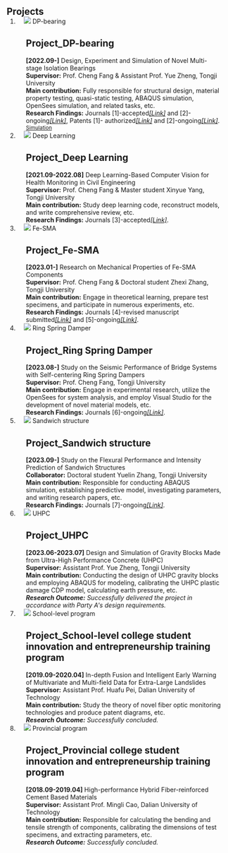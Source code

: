 <h2 id="publications" style="margin: 2px 0px -15px;">Projects</h2>

<div class="publications">
<ol class="bibliography">

<!-- 
<li>
<div class="pub-row">

  <div class="col-sm-3 abbr" style="position: relative;padding-right: 15px;padding-left: 15px;">
    <img src="assets/img/principalmanifold.png" class="teaser img-fluid z-depth-1">
    <abbr class="badge">arXiv</abbr>
  </div>

  <div class="col-sm-9" style="position: relative;padding-right: 15px;padding-left: 20px;">
    <div class="title"><a href="https://arxiv.org/abs/2306.06534">Principal and Self-Consistent Positive Semi-Defnite Manifolds</a></div>
    <div class="author"><strong>Hanchao Zhang, Thaddeus Tarpey</strong></div>
    <div class="periodical"><em>arXiv <strong>(arXiv)</strong>, Aug. 2023.</em></div>
    <div class="links">
    <a href="assets/files/single.html" class="btn btn-sm z-depth-0" role="button" target="_blank" style="font-size:12px;">Website</a>
      <a href="https://arxiv.org/pdf/2306.06534.pdf" class="btn btn-sm z-depth-0" role="button" target="_blank" style="font-size:12px;">PDF</a>
      <a href="https://github.com/Hanchao-Zhang/Self-Consistency-Clustering" class="btn btn-sm z-depth-0" role="button" target="_blank" style="font-size:12px;">GitHub</a>
      <a href="https://pypi.org/project/KTensors/" class="btn btn-sm z-depth-0" role="button" target="_blank" style="font-size:12px;">Package</a>
      <a href="assets/files/KTensors.bib" class="btn btn-sm z-depth-0" role="button" target="_blank" style="font-size:12px;">BibTeX</a>
      <strong><i style="color:#7b5aa6">arXiv.org</i></strong>
    </div>
  </div>
</div>
</li> -->

<!-- 
paper副本
-->
<!-- <li>
<div class="pub-row">

  <div class="col-sm-3 abbr" style="position: relative;padding-right: 15px;padding-left: 15px;">
    <img src="assets/img/UHPC_cover.jpg" class="teaser img-fluid z-depth-1">
    <abbr class="badge">UHPC</abbr>
  </div>

  <div class="col-sm-9" style="position: relative;padding-right: 15px;padding-left: 20px;">
    <div class="title"><a href="https://arxiv.org/abs/2306.06534">K-Tensors: Clustering Positive Semi-Definite Matrices</a></div>
    <div class="author"><strong>Hanchao Zhang, Thaddeus Tarpey</strong></div>
    <div class="periodical"><em>arXiv <strong>(arXiv)</strong>, Jun. 2023.</em></div>
    <div class="links">
    <a href="https://arxiv.org/abs/2306.06534" class="btn btn-sm z-depth-0" role="button" target="_blank" style="font-size:12px;">Website</a>
      <a href="https://arxiv.org/pdf/2306.06534.pdf" class="btn btn-sm z-depth-0" role="button" target="_blank" style="font-size:12px;">PDF</a>
      <a href="https://github.com/Hanchao-Zhang/KTensors" class="btn btn-sm z-depth-0" role="button" target="_blank" style="font-size:12px;">GitHub</a>
      <a href="https://pypi.org/project/KTensors/" class="btn btn-sm z-depth-0" role="button" target="_blank" style="font-size:12px;">Package</a>
      <a href="assets/files/KTensors.bib" class="btn btn-sm z-depth-0" role="button" target="_blank" style="font-size:12px;">BibTeX</a>
      <strong><i style="color:#7b5aa6">arXiv.org</i></strong>
    </div>
  </div>
</div>
</li> -->



<!-- 
项目副本
-->
<!-- <li>
<div class="pub-row">

  <div class="col-sm-3 abbr" style="position: relative;padding-right: 15px;padding-left: 15px;">
    <img src="assets/img/OCS.png" class="teaser img-fluid z-depth-1">
    <abbr class="badge">AHI</abbr>
  </div>

  <div class="col-sm-9" style="position: relative;padding-right: 15px;padding-left: 20px;">
    <div class="title"><a href="https://americanhealth.jhu.edu/open-case-studies" target="_blank">Open Case Studies</a></div>
    <div class="author">Stephanie Hicks, Leah Jager, Margaret Taub, Carrie Wright, John Muschelli, Lyla Atta, Michael Breshock, Qier Meng, Alexandra Stephens, <strong>Hanchao Zhang</strong>, and etc. </div>
    <div class="periodical"><em>the Johns Hopkins University, and Bloomberg American Health Initiative.</em></div>
    <div class="links">
      <a href="https://americanhealth.jhu.edu/open-case-studies" class="btn btn-sm z-depth-0" role="button" target="_blank" style="font-size:12px;">Website</a>
      <a href="https://www.opencasestudies.org" class="btn btn-sm z-depth-0" role="button" target="_blank" style="font-size:12px;">Project Page</a>
      <a href="https://github.com/orgs/opencasestudies/teams/jhu-research-assistants" class="btn btn-sm z-depth-0" role="button" target="_blank" style="font-size:12px;">GitHub</a>
      <a href="https://www.opencasestudies.org" class="btn btn-sm z-depth-0" role="button" target="_blank" style="font-size:12px;">Contact</a>
    </div>
  </div>
</div>
</li> -->
  


<!-- 11111111111111111111111111111111111111111111111111111111111111111111111111111111111111111111111111111111111111111111111111111-->

<!-- 
项目DP-bearing
-->
<li>
<div class="pub-row">

  <div class="col-sm-3 abbr" style="position: relative;padding-right: 15px;padding-left: 15px;">
    <img src="assets/projects/DP-bearing/DP-bearing_cover.jpg" class="teaser img-fluid z-depth-1">
    <abbr class="badge">DP-bearing</abbr>
  </div>

  <div class="col-sm-9" style="position: relative;padding-right: 15px;padding-left: 20px;">
    <div class="title"><h2 id="Project_DP-bearing">Project_DP-bearing</h2><a><strong>[2022.09-]</strong> Design, Experiment and Simulation of Novel Multi-stage Isolation Bearings</a></div>
    <!-- <div class="title"><strong><i style="color:#7b5aa6">Design and Simulation of Gravity Blocks Made from Ultra-High Performance Concrete (UHPC)</i></strong></div> -->
    <div class="author"><strong>Supervisor:</strong> Prof. Cheng Fang & Assistant Prof. Yue Zheng, Tongji University </div>
    <div class="contribution"><strong>Main contribution:</strong> Fully responsible for structural design, material property testing, quasi-static testing, ABAQUS simulation, OpenSees simulation, and related tasks, etc. </div>
    <div class="periodical"><strong>Research Findings:</strong> Journals [1]-accepted<em><a href="https://shengxinyu.netlify.app/#Publication_Journal_[1]">[Link]</a></em> and [2]-ongoing<em><a href="https://shengxinyu.netlify.app/#Publication_Journal_[2]">[Link]</a></em>, Patents [1]- authorized<em><a href="https://shengxinyu.netlify.app/#Publication_Patent_[1]">[Link]</a></em> and [2]-ongoing<em><a href="https://shengxinyu.netlify.app/#Publication_Patent_[2]">[Link]</a></em>.</div>
    <div class="links">
    <a href="assets/projects/UHPC/Simulation of Gravity Blocks.pdf" class="btn btn-sm z-depth-0" role="button" target="_blank" style="font-size:12px;">Simulation</a>
      <!-- <a href="https://arxiv.org/pdf/2306.06534.pdf" class="btn btn-sm z-depth-0" role="button" target="_blank" style="font-size:12px;">PDF</a>
      <a href="https://github.com/Hanchao-Zhang/KTensors" class="btn btn-sm z-depth-0" role="button" target="_blank" style="font-size:12px;">GitHub</a>
      <a href="https://pypi.org/project/KTensors/" class="btn btn-sm z-depth-0" role="button" target="_blank" style="font-size:12px;">Package</a>
      <a href="assets/files/KTensors.bib" class="btn btn-sm z-depth-0" role="button" target="_blank" style="font-size:12px;">BibTeX</a>
      <strong><i style="color:#7b5aa6">arXiv.org</i></strong> -->
    </div>
  </div>
</div>
</li>


<!-- 
项目Deep Learning
-->
<li>
<div class="pub-row">

  <div class="col-sm-3 abbr" style="position: relative;padding-right: 15px;padding-left: 15px;">
    <img src="assets/projects/Deep Learning/Deep Learning_cover.jpg" class="teaser img-fluid z-depth-1">
    <abbr class="badge">Deep Learning</abbr>
  </div>

  <div class="col-sm-9" style="position: relative;padding-right: 15px;padding-left: 20px;">
    <div class="title"><h2 id="Project_Deep Learning">Project_Deep Learning</h2><a><strong>[2021.09-2022.08]</strong> Deep Learning-Based Computer Vision for Health Monitoring in Civil Engineering</a></div>
    <!-- <div class="title"><strong><i style="color:#7b5aa6">Design and Simulation of Gravity Blocks Made from Ultra-High Performance Concrete (UHPC)</i></strong></div> -->
    <div class="author"><strong>Supervisor:</strong> Prof. Cheng Fang & Master student Xinyue Yang, Tongji University </div>
    <div class="contribution"><strong>Main contribution:</strong> Study deep learning code, reconstruct models, and write comprehensive review, etc. </div>
    <div class="periodical"><strong>Research Findings:</strong> Journals [3]-accepted<em><a href="https://shengxinyu.netlify.app/#Publication_Journal_[3]">[Link]</a></em>.</div>
    <!-- <div class="links"> -->
    <!-- <a href="assets/projects/UHPC/Simulation of Gravity Blocks.pdf" class="btn btn-sm z-depth-0" role="button" target="_blank" style="font-size:12px;">Simulation</a> -->
      <!-- <a href="https://arxiv.org/pdf/2306.06534.pdf" class="btn btn-sm z-depth-0" role="button" target="_blank" style="font-size:12px;">PDF</a>
      <a href="https://github.com/Hanchao-Zhang/KTensors" class="btn btn-sm z-depth-0" role="button" target="_blank" style="font-size:12px;">GitHub</a>
      <a href="https://pypi.org/project/KTensors/" class="btn btn-sm z-depth-0" role="button" target="_blank" style="font-size:12px;">Package</a>
      <a href="assets/files/KTensors.bib" class="btn btn-sm z-depth-0" role="button" target="_blank" style="font-size:12px;">BibTeX</a>
      <strong><i style="color:#7b5aa6">arXiv.org</i></strong> -->
    <!-- </div> -->
  </div>
</div>
</li>


<!-- 
项目Fe-SMA
-->
<li>
<div class="pub-row">

  <div class="col-sm-3 abbr" style="position: relative;padding-right: 15px;padding-left: 15px;">
    <img src="assets/projects/Fe-SMA/Fe-SMA_cover.jpg" class="teaser img-fluid z-depth-1">
    <abbr class="badge">Fe-SMA</abbr>
  </div>

  <div class="col-sm-9" style="position: relative;padding-right: 15px;padding-left: 20px;">
    <div class="title"><h2 id="Project_Fe-SMA">Project_Fe-SMA</h2><a><strong>[2023.01-]</strong> Research on Mechanical Properties of Fe-SMA Components</a></div>
    <!-- <div class="title"><strong><i style="color:#7b5aa6">Design and Simulation of Gravity Blocks Made from Ultra-High Performance Concrete (UHPC)</i></strong></div> -->
    <div class="author"><strong>Supervisor:</strong> Prof. Cheng Fang & Doctoral student Zhexi Zhang, Tongji University </div>
    <div class="contribution"><strong>Main contribution:</strong> Engage in theoretical learning, prepare test specimens, and participate in numerous experiments, etc. </div>
    <div class="periodical"><strong>Research Findings:</strong> Journals [4]-revised manuscript submitted<em><a href="https://shengxinyu.netlify.app/#Publication_Journal_[4]">[Link]</a></em> and [5]-ongoing<em><a href="https://shengxinyu.netlify.app/#Publication_Journal_[5]">[Link]</a></em>.</div>
    <!-- <div class="links"> -->
    <!-- <a href="assets/projects/UHPC/Simulation of Gravity Blocks.pdf" class="btn btn-sm z-depth-0" role="button" target="_blank" style="font-size:12px;">Simulation</a> -->
      <!-- <a href="https://arxiv.org/pdf/2306.06534.pdf" class="btn btn-sm z-depth-0" role="button" target="_blank" style="font-size:12px;">PDF</a>
      <a href="https://github.com/Hanchao-Zhang/KTensors" class="btn btn-sm z-depth-0" role="button" target="_blank" style="font-size:12px;">GitHub</a>
      <a href="https://pypi.org/project/KTensors/" class="btn btn-sm z-depth-0" role="button" target="_blank" style="font-size:12px;">Package</a>
      <a href="assets/files/KTensors.bib" class="btn btn-sm z-depth-0" role="button" target="_blank" style="font-size:12px;">BibTeX</a>
      <strong><i style="color:#7b5aa6">arXiv.org</i></strong> -->
    <!-- </div> -->
  </div>
</div>
</li>

<!-- 
项目Ring Spring Damper
-->
<li>
<div class="pub-row">

  <div class="col-sm-3 abbr" style="position: relative;padding-right: 15px;padding-left: 15px;">
    <img src="assets/projects/Ring Spring Damper/Ring Spring Damper_cover.jpg" class="teaser img-fluid z-depth-1">
    <abbr class="badge">Ring Spring Damper</abbr>
  </div>

  <div class="col-sm-9" style="position: relative;padding-right: 15px;padding-left: 20px;">
    <div class="title"><h2 id="Project_Ring Spring Damper">Project_Ring Spring Damper</h2><a><strong>[2023.08-]</strong> Study on the Seismic Performance of Bridge Systems with Self-centering Ring Spring Dampers</a></div>
    <!-- <div class="title"><strong><i style="color:#7b5aa6">Design and Simulation of Gravity Blocks Made from Ultra-High Performance Concrete (UHPC)</i></strong></div> -->
    <div class="author"><strong>Supervisor:</strong> Prof. Cheng Fang, Tongji University </div>
    <div class="contribution"><strong>Main contribution:</strong> Engage in experimental research, utilize the OpenSees for system analysis, and employ Visual Studio for the development of novel material models, etc. </div>
    <div class="periodical"><strong>Research Findings:</strong> Journals [6]-ongoing<em><a href="https://shengxinyu.netlify.app/#Publication_Journal_[6]">[Link]</a></em>.</div>
    <!-- <div class="links"> -->
    <!-- <a href="assets/projects/UHPC/Simulation of Gravity Blocks.pdf" class="btn btn-sm z-depth-0" role="button" target="_blank" style="font-size:12px;">Simulation</a> -->
      <!-- <a href="https://arxiv.org/pdf/2306.06534.pdf" class="btn btn-sm z-depth-0" role="button" target="_blank" style="font-size:12px;">PDF</a>
      <a href="https://github.com/Hanchao-Zhang/KTensors" class="btn btn-sm z-depth-0" role="button" target="_blank" style="font-size:12px;">GitHub</a>
      <a href="https://pypi.org/project/KTensors/" class="btn btn-sm z-depth-0" role="button" target="_blank" style="font-size:12px;">Package</a>
      <a href="assets/files/KTensors.bib" class="btn btn-sm z-depth-0" role="button" target="_blank" style="font-size:12px;">BibTeX</a>
      <strong><i style="color:#7b5aa6">arXiv.org</i></strong> -->
    <!-- </div> -->
  </div>
</div>
</li>

<!-- 
项目Sandwich structure
-->
<li>
<div class="pub-row">

  <div class="col-sm-3 abbr" style="position: relative;padding-right: 15px;padding-left: 15px;">
    <img src="assets/projects/Sandwich structure/Sandwich structure_cover.jpg" class="teaser img-fluid z-depth-1">
    <abbr class="badge">Sandwich structure</abbr>
  </div>

  <div class="col-sm-9" style="position: relative;padding-right: 15px;padding-left: 20px;">
    <div class="title"><h2 id="Project_Sandwich structure">Project_Sandwich structure</h2><a><strong>[2023.09-]</strong> Study on the Flexural Performance and Intensity Prediction of Sandwich Structures</a></div>
    <!-- <div class="title"><strong><i style="color:#7b5aa6">Design and Simulation of Gravity Blocks Made from Ultra-High Performance Concrete (UHPC)</i></strong></div> -->
    <div class="author"><strong>Collaborator:</strong> Doctoral student Yuelin Zhang, Tongji University </div>
    <div class="contribution"><strong>Main contribution:</strong> Responsible for conducting ABAQUS simulation, establishing predictive model, investigating parameters, and writing research papers, etc. </div>
    <div class="periodical"><strong>Research Findings:</strong> Journals [7]-ongoing<em><a href="https://shengxinyu.netlify.app/#Publication_Journal_[7]">[Link]</a></em>.</div>
    <!-- <div class="links">
    <a href="assets/projects/UHPC/Simulation of Gravity Blocks.pdf" class="btn btn-sm z-depth-0" role="button" target="_blank" style="font-size:12px;">Simulation</a> -->
      <!-- <a href="https://arxiv.org/pdf/2306.06534.pdf" class="btn btn-sm z-depth-0" role="button" target="_blank" style="font-size:12px;">PDF</a>
      <a href="https://github.com/Hanchao-Zhang/KTensors" class="btn btn-sm z-depth-0" role="button" target="_blank" style="font-size:12px;">GitHub</a>
      <a href="https://pypi.org/project/KTensors/" class="btn btn-sm z-depth-0" role="button" target="_blank" style="font-size:12px;">Package</a>
      <a href="assets/files/KTensors.bib" class="btn btn-sm z-depth-0" role="button" target="_blank" style="font-size:12px;">BibTeX</a>
      <strong><i style="color:#7b5aa6">arXiv.org</i></strong> -->
    <!-- </div> -->
  </div>
</div>
</li>





<!-- 
项目UHPC
-->
<li>
<div class="pub-row">

  <div class="col-sm-3 abbr" style="position: relative;padding-right: 15px;padding-left: 15px;">
    <img src="assets/img/UHPC_cover.jpg" class="teaser img-fluid z-depth-1">
    <abbr class="badge">UHPC</abbr>
  </div>

  <div class="col-sm-9" style="position: relative;padding-right: 15px;padding-left: 20px;">
    <div class="title"><h2 id="Project_UHPC">Project_UHPC</h2><a><strong>[2023.06-2023.07]</strong> Design and Simulation of Gravity Blocks Made from Ultra-High Performance Concrete (UHPC)</a></div>
    <!-- <div class="title"><strong><i style="color:#7b5aa6">Design and Simulation of Gravity Blocks Made from Ultra-High Performance Concrete (UHPC)</i></strong></div> -->
    <div class="author"><strong>Supervisor:</strong> Assistant Prof. Yue Zheng, Tongji University </div>
    <div class="contribution"><strong>Main contribution:</strong> Conducting the design of UHPC gravity blocks and employing ABAQUS for modeling, calibrating the UHPC plastic damage CDP model, calculating earth pressure, etc. </div>
    <div class="periodical"><em><strong>Research Outcome:</strong> Successfully delivered the project in accordance with Party A's design requirements.</em></div>
    <!-- <div class="links">
    <a href="assets/projects/UHPC/Simulation of Gravity Blocks.pdf" class="btn btn-sm z-depth-0" role="button" target="_blank" style="font-size:12px;">Simulation</a> -->
      <!-- <a href="https://arxiv.org/pdf/2306.06534.pdf" class="btn btn-sm z-depth-0" role="button" target="_blank" style="font-size:12px;">PDF</a>
      <a href="https://github.com/Hanchao-Zhang/KTensors" class="btn btn-sm z-depth-0" role="button" target="_blank" style="font-size:12px;">GitHub</a>
      <a href="https://pypi.org/project/KTensors/" class="btn btn-sm z-depth-0" role="button" target="_blank" style="font-size:12px;">Package</a>
      <a href="assets/files/KTensors.bib" class="btn btn-sm z-depth-0" role="button" target="_blank" style="font-size:12px;">BibTeX</a>
      <strong><i style="color:#7b5aa6">arXiv.org</i></strong> -->
    <!-- </div> -->
  </div>
</div>
</li>


<!-- 
项目In-depth Fusion and Intelligent Early Warning of Multivariate and Multi-field Data for Extra-Large Landslides
-->
<li>
<div class="pub-row">

  <div class="col-sm-3 abbr" style="position: relative;padding-right: 15px;padding-left: 15px;">
    <img src="assets/projects/School-level program/School-level program_cover.jpg" class="teaser img-fluid z-depth-1">
    <abbr class="badge">School-level program</abbr>
  </div>

  <div class="col-sm-9" style="position: relative;padding-right: 15px;padding-left: 20px;">
    <div class="title"><h2 id="Project_School-level college student innovation and entrepreneurship training program">Project_School-level college student innovation and entrepreneurship training program</h2><a><strong>[2019.09-2020.04]</strong> In-depth Fusion and Intelligent Early Warning of Multivariate and Multi-field Data for Extra-Large Landslides</a></div>
    <!-- <div class="title"><strong><i style="color:#7b5aa6">Design and Simulation of Gravity Blocks Made from Ultra-High Performance Concrete (UHPC)</i></strong></div> -->
    <div class="author"><strong>Supervisor:</strong> Assistant Prof. Huafu Pei, Dalian University of Technology </div>
    <div class="contribution"><strong>Main contribution:</strong> Study the theory of novel fiber optic monitoring technologies and produce patent diagrams, etc. </div>
    <div class="periodical"><em><strong>Research Outcome:</strong> Successfully concluded. </em></div>
    <!-- <div class="links">
    <a href="assets/projects/UHPC/Simulation of Gravity Blocks.pdf" class="btn btn-sm z-depth-0" role="button" target="_blank" style="font-size:12px;">Simulation</a> -->
      <!-- <a href="https://arxiv.org/pdf/2306.06534.pdf" class="btn btn-sm z-depth-0" role="button" target="_blank" style="font-size:12px;">PDF</a>
      <a href="https://github.com/Hanchao-Zhang/KTensors" class="btn btn-sm z-depth-0" role="button" target="_blank" style="font-size:12px;">GitHub</a>
      <a href="https://pypi.org/project/KTensors/" class="btn btn-sm z-depth-0" role="button" target="_blank" style="font-size:12px;">Package</a>
      <a href="assets/files/KTensors.bib" class="btn btn-sm z-depth-0" role="button" target="_blank" style="font-size:12px;">BibTeX</a>
      <strong><i style="color:#7b5aa6">arXiv.org</i></strong> -->
    <!-- </div> -->
  </div>
</div>
</li>

<!-- 
项目High-performance Hybrid Fiber-reinforced Cement Based Materials
-->
<li>
<div class="pub-row">

  <div class="col-sm-3 abbr" style="position: relative;padding-right: 15px;padding-left: 15px;">
    <img src="assets/projects/Provincial program/Provincial program_cover.jpg" class="teaser img-fluid z-depth-1">
    <abbr class="badge">Provincial program</abbr>
  </div>

  <div class="col-sm-9" style="position: relative;padding-right: 15px;padding-left: 20px;">
    <div class="title"><h2 id="Project_Provincial college student innovation and entrepreneurship training program">Project_Provincial college student innovation and entrepreneurship training program</h2><a><strong>[2018.09-2019.04]</strong> High-performance Hybrid Fiber-reinforced Cement Based Materials</a></div>
    <!-- <div class="title"><strong><i style="color:#7b5aa6">Design and Simulation of Gravity Blocks Made from Ultra-High Performance Concrete (UHPC)</i></strong></div> -->
    <div class="author"><strong>Supervisor:</strong> Assistant Prof. Mingli Cao, Dalian University of Technology </div>
    <div class="contribution"><strong>Main contribution:</strong> Responsible for calculating the bending and tensile strength of components, calibrating the dimensions of test specimens, and extracting parameters, etc. </div>
    <div class="periodical"><em><strong>Research Outcome:</strong> Successfully concluded. </em></div>
    <!-- <div class="links">
    <a href="assets/projects/UHPC/Simulation of Gravity Blocks.pdf" class="btn btn-sm z-depth-0" role="button" target="_blank" style="font-size:12px;">Simulation</a> -->
      <!-- <a href="https://arxiv.org/pdf/2306.06534.pdf" class="btn btn-sm z-depth-0" role="button" target="_blank" style="font-size:12px;">PDF</a>
      <a href="https://github.com/Hanchao-Zhang/KTensors" class="btn btn-sm z-depth-0" role="button" target="_blank" style="font-size:12px;">GitHub</a>
      <a href="https://pypi.org/project/KTensors/" class="btn btn-sm z-depth-0" role="button" target="_blank" style="font-size:12px;">Package</a>
      <a href="assets/files/KTensors.bib" class="btn btn-sm z-depth-0" role="button" target="_blank" style="font-size:12px;">BibTeX</a>
      <strong><i style="color:#7b5aa6">arXiv.org</i></strong> -->
    <!-- </div> -->
  </div>
</div>
</li>




<!-- 11111111111111111111111111111111111111111111111111111111111111111111111111111111111111111111111111111111111111111111111111111-->



<br>

</ol>
</div>
